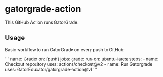 # gatorgrade-action

This GitHub Action runs GatorGrade.

## Usage

Basic workflow to run GatorGrade on every push to GitHub:

'''
name: Grader
on: [push]
jobs:
    grade:
        run-on: ubuntu-latest
        steps:
            - name: Checkout repository
                uses: actions/checkout@v2
            - name: Run Gatorgrade
                uses: GatorEducator/gatorgrade-action@v1
'''